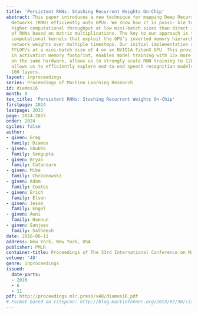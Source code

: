 ```yaml
---
title: 'Persistent RNNs: Stashing Recurrent Weights On-Chip'
abstract: This paper introduces a new technique for mapping Deep Recurrent Neural
  Networks (RNN) efficiently onto GPUs. We show how it is possi- ble to achieve substantially
  higher computational throughput at low mini-batch sizes than direct implementations
  of RNNs based on matrix multiplications. The key to our approach is the use of persistent
  computational kernels that exploit the GPU’s inverted memory hierarchy to reuse
  network weights over multiple timesteps. Our initial implementation sustains 2.8
  TFLOP/s at a mini-batch size of 4 on an NVIDIA TitanX GPU. This provides a 16x reduction
  in activation memory footprint, enables model training with 12x more parameters
  on the same hardware, allows us to strongly scale RNN training to 128 GPUs, and
  allows us to efficiently explore end-to-end speech recognition models with over
  100 layers.
layout: inproceedings
series: Proceedings of Machine Learning Research
id: diamos16
month: 0
tex_title: 'Persistent RNNs: Stashing Recurrent Weights On-Chip'
firstpage: 2024
lastpage: 2033
page: 2024-2033
order: 2024
cycles: false
author:
- given: Greg
  family: Diamos
- given: Shubho
  family: Sengupta
- given: Bryan
  family: Catanzaro
- given: Mike
  family: Chrzanowski
- given: Adam
  family: Coates
- given: Erich
  family: Elsen
- given: Jesse
  family: Engel
- given: Awni
  family: Hannun
- given: Sanjeev
  family: Satheesh
date: 2016-06-11
address: New York, New York, USA
publisher: PMLR
container-title: Proceedings of The 33rd International Conference on Machine Learning
volume: '48'
genre: inproceedings
issued:
  date-parts:
  - 2016
  - 6
  - 11
pdf: http://proceedings.mlr.press/v48/diamos16.pdf
# Format based on citeproc: http://blog.martinfenner.org/2013/07/30/citeproc-yaml-for-bibliographies/
---
```

